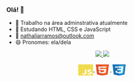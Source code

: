 ### Olá! 👋


- 🔭 Trabalho na área adminstrativa atualmente
- 🌱 Estudando HTML, CSS e JavaScript
- 📧 nathaliarramos@outlook.com
- 😄 Pronomes: ela/dela

<div align="center">
  <a href="https://github.com/nathaliaramos">
  <img height="180em" src="https://github-readme-stats.vercel.app/api?username=nathaliaramos&show_icons=true&theme=dark&include_all_commits=true&count_private=true"/>
  <img height="180em" src="https://github-readme-stats.vercel.app/api/top-langs/?username=nathaliaramos&layout=compact&langs_count=7&theme=dark"/>
</div>
  
<div style="display: inline_block" align="center"><br>
  <img align="center" alt="Rafa-Js" height="30" width="40" src="https://raw.githubusercontent.com/devicons/devicon/master/icons/javascript/javascript-plain.svg">
  <img align="center" alt="Rafa-HTML" height="30" width="40" src="https://raw.githubusercontent.com/devicons/devicon/master/icons/html5/html5-original.svg">
  <img align="center" alt="Rafa-CSS" height="30" width="40" src="https://raw.githubusercontent.com/devicons/devicon/master/icons/css3/css3-original.svg">
</div>
